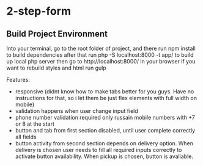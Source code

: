 # 2-step-form

## Build Project Environment
Into your terminal, go to the root folder of project, and there run npm install to build dependencies
after that run php -S localhost:8000 -t app/ to build up local php server
then go to http://localhost:8000/ in your browser
if you want to rebuild styles and html run gulp

Features:
- responsive (didnt know how to make tabs better for you guys. Have no instructions for that, so i let them be just flex elements with full width on mobile)
- validation happens when user change input field
- phone number validation required only russain mobile numbers with +7 or 8 at the start
- button and tab from first section disabled, until user complete correctly all fields
- button activity from second section depends on delivery option. When delivery is chosen user needs to fill all required inputs correctly to activate button availability. When pickup is chosen, button is avaliable.
